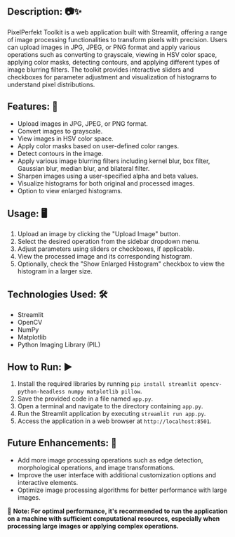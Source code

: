 ## Description: 📷✨
PixelPerfekt Toolkit is a web application built with Streamlit, offering a range of image processing functionalities to transform pixels with precision. Users can upload images in JPG, JPEG, or PNG format and apply various operations such as converting to grayscale, viewing in HSV color space, applying color masks, detecting contours, and applying different types of image blurring filters. The toolkit provides interactive sliders and checkboxes for parameter adjustment and visualization of histograms to understand pixel distributions.

## Features: 🌟
- Upload images in JPG, JPEG, or PNG format.
- Convert images to grayscale.
- View images in HSV color space.
- Apply color masks based on user-defined color ranges.
- Detect contours in the image.
- Apply various image blurring filters including kernel blur, box filter, Gaussian blur, median blur, and bilateral filter.
- Sharpen images using a user-specified alpha and beta values.
- Visualize histograms for both original and processed images.
- Option to view enlarged histograms.

## Usage: 🖥️
1. Upload an image by clicking the "Upload Image" button.
2. Select the desired operation from the sidebar dropdown menu.
3. Adjust parameters using sliders or checkboxes, if applicable.
4. View the processed image and its corresponding histogram.
5. Optionally, check the "Show Enlarged Histogram" checkbox to view the histogram in a larger size.

## Technologies Used: 🛠️
- Streamlit
- OpenCV
- NumPy
- Matplotlib
- Python Imaging Library (PIL)

## How to Run: ▶️
1. Install the required libraries by running `pip install streamlit opencv-python-headless numpy matplotlib pillow`.
2. Save the provided code in a file named `app.py`.
3. Open a terminal and navigate to the directory containing `app.py`.
4. Run the Streamlit application by executing `streamlit run app.py`.
5. Access the application in a web browser at `http://localhost:8501`.

## Future Enhancements: 🔮
- Add more image processing operations such as edge detection, morphological operations, and image transformations.
- Improve the user interface with additional customization options and interactive elements.
- Optimize image processing algorithms for better performance with large images.

📌 **Note: For optimal performance, it's recommended to run the application on a machine with sufficient computational resources, especially when processing large images or applying complex operations.**

